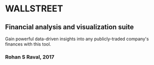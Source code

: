 # WALLSTREET
## Financial analysis and visualization suite

Gain powerful data-driven insights into any publicly-traded company's finances with this tool.

### Rohan S Raval, 2017

